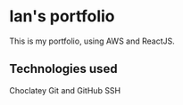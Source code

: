 # Ian's portfolio

This is my portfolio, using AWS and ReactJS.

## Technologies used

Choclatey
Git and GitHub
SSH
